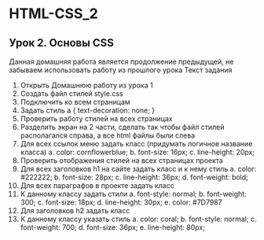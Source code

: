# HTML-CSS_2
## Урок 2. Основы CSS
Данная домашняя работа является продолжение предыдущей, не забываем использовать работу из прошлого урока
Текст задания 
1.	Открыть Домашнюю работу из урока 1 
2.	Создать файл стилей style.css
3.	Подключить ко всем страницам
4.	Задать стиль
a {
   text-decoration: none;
}
5.	Проверить работу стилей на всех страницах
6.	Разделить экран на 2 части, сделать так чтобы файл стилей располагался справа, а все html файлы были слева
7.	Для всех ссылок меню задать класс (придумать логичное название класса)
   a.	    color: cornflowerblue;
   b.	    font-size: 16px;
   c.	    line-height: 20px;
8.	Проверить отображения стилей на всех страницах проекта
9.	Для всех заголовков h1 на сайте задать класс и к нему стиль
   a.	    color: #222222;
   b.	    font-size: 28px;
   c.	    line-height: 36px;
   d.	    font-weight: bold;
10.	Для всех параграфов в проекте задать класс
11.	К данному классу задать стили
   a.	    font-style: normal;
   b.	    font-weight: 300;
   c.	    font-size: 18px;
   d.	    line-height: 30px;
   e.	    color: #7D7987
12.	Для заголовков h2 задать класс
13.	К данному классу указать стиль 
   a.	    color: coral;
   b.	    font-style: normal;
   c.	    font-weight: 700;
   d.	    font-size: 36px;
   e.	    line-height: 80px;